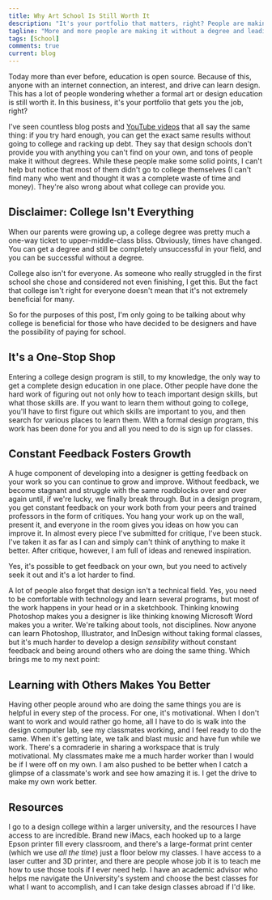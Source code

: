 ```yaml
---
title: Why Art School Is Still Worth It
description: "It's your portfolio that matters, right? People are making it without a design degree now more than ever, but there are many reasons why art school is still worth it."
tagline: "More and more people are making it without a degree and leading people to question the value of art school, but here's why it's still worth your while"
tags: [School]
comments: true
current: blog
---
```


Today more than ever before, education is open source. Because of this, anyone with an internet connection, an interest, and drive can learn design. This has a lot of people wondering whether a formal art or design education is still worth it. In this business, it's your portfolio that gets you the job, right? 


I've seen countless blog posts and [YouTube videos](https://www.youtube.com/watch?v=nLNCpx-mkLY) that all say the same thing: if you try hard enough, you can get the exact same results without going to college and racking up debt. They say that design schools don't provide you with anything you can't find on your own, and tons of people make it without degrees. While these people make some solid points, I can't help but notice that most of them didn't go to college themselves (I can't find many who went and thought it was a complete waste of time and money). They're also wrong about what college can provide you.

## Disclaimer: College Isn't Everything

When our parents were growing up, a college degree was pretty much a one-way ticket to upper-middle-class bliss. Obviously, times have changed. You can get a degree and still be completely unsuccessful in your field, and you can be successful without a degree. 

College also isn't for everyone. As someone who really struggled in the first school she chose and considered not even finishing, I get this. But the fact that college isn't right for everyone doesn't mean that it's not extremely beneficial for many.

So for the purposes of this post, I'm only going to be talking about why college is beneficial for those who have decided to be designers and have the possibility of paying for school. 

## It's a One-Stop Shop

Entering a college design program is still, to my knowledge, the only way to get a complete design education in one place. Other people have done the hard work of figuring out not only how to teach important design skills, but what those skills are. If you want to learn them without going to college, you'll have to first figure out which skills are important to you, and then search for various places to learn them. With a formal design program, this work has been done for you and all you need to do is sign up for classes.

## Constant Feedback Fosters Growth

A huge component of developing into a designer is getting feedback on your work so you can continue to grow and improve. Without feedback, we become stagnant and struggle with the same roadblocks over and over again until, if we're lucky, we finally break through. But in a design program, you get constant feedback on your work both from your peers and trained professors in the form of critiques. You hang your work up on the wall, present it, and everyone in the room gives you ideas on how you can improve it. In almost every piece I've submitted for critique, I've been stuck. I've taken it as far as I can and simply can't think of anything to make it better. After critique, however, I am full of ideas and renewed inspiration.

Yes, it's possible to get feedback on your own, but you need to actively seek it out and it's a lot harder to find.

A lot of people also forget that design isn't a technical field. Yes, you need to be comfortable with technology and learn several programs, but most of the work happens in your head or in a sketchbook. Thinking knowing Photoshop makes you a designer is like thinking knowing Microsoft Word makes you a writer. We're talking about tools, not disciplines. Now anyone can learn Photoshop, Illustrator, and InDesign without taking formal classes, but it's much harder to develop a design *sensibility* without constant feedback and being around others who are doing the same thing. Which brings me to my next point:

## Learning with Others Makes You Better

Having other people around who are doing the same things you are is helpful in every step of the process. For one, it's motivational. When I don't want to work and would rather go home, all I have to do is walk into the design computer lab, see my classmates working, and I feel ready to do the same. When it's getting late, we talk and blast music and have fun while we work. There's a comraderie in sharing a workspace that is truly motivational. My classmates make me a much harder worker than I would be if I were off on my own. I am also pushed to be better when I catch a glimpse of a classmate's work and see how amazing it is. I get the drive to make my own work better. 

## Resources

I go to a design college within a larger university, and the resources I have access to are incredible. Brand new iMacs, each hooked up to a large Epson printer fill every classroom, and there's a large-format print center (which we use *all the time*) just a floor below my classes. I have access to a laser cutter and 3D printer, and there are people whose job it is to teach me how to use those tools if I ever need help. I have an academic advisor who helps me navigate the University's system and choose the best classes for what I want to accomplish, and I can take design classes abroad if I'd like. 

